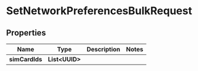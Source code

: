 

# SetNetworkPreferencesBulkRequest


## Properties

| Name | Type | Description | Notes |
|------------ | ------------- | ------------- | -------------|
|**simCardIds** | **List&lt;UUID&gt;** |  |  |



